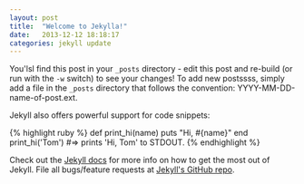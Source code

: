 ```yaml
---
layout: post
title:  "Welcome to Jekylla!"
date:   2013-12-12 18:18:17
categories: jekyll update
---
```


You'lsl find this post in your `_posts` directory - edit this post and re-build (or run with the `-w` switch) to see your changes!
To add new postssss, simply add a file in the `_posts` directory that follows the convention: YYYY-MM-DD-name-of-post.ext.

Jekyll also offers powerful support for code snippets:

{% highlight ruby %}
def print_hi(name)
  puts "Hi, #{name}"
end
print_hi('Tom')
#=> prints 'Hi, Tom' to STDOUT.
{% endhighlight %}

Check out the [Jekyll docs][jekyll] for more info on how to get the most out of Jekyll. File all bugs/feature requests at [Jekyll's GitHub repo][jekyll].

[jekyll-gh]: https://github.com/mojombo/jekyll
[jekyll]:    http://jekyllrb.com
